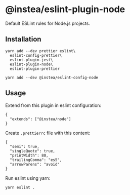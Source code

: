 # @instea/eslint-plugin-node

Default ESLint rules for Node.js projects.

## Installation

```
yarn add --dev prettier eslint\
  eslint-config-prettier\
  eslint-plugin-jest\
  eslint-plugin-node\
  eslint-plugin-prettier

yarn add --dev @instea/eslint-config-node
```

## Usage

Extend from this plugin in eslint configuration:

```
{
  "extends": ["@instea/node"]
}
```

Create `.prettierrc` file with this content:

```
{
  "semi": true,
  "singleQuote": true,
  "printWidth": 80,
  "trailingComma": "es5",
  "arrowParens": "avoid"
}
```

Run eslint using yarn:

```
yarn eslint .
```
